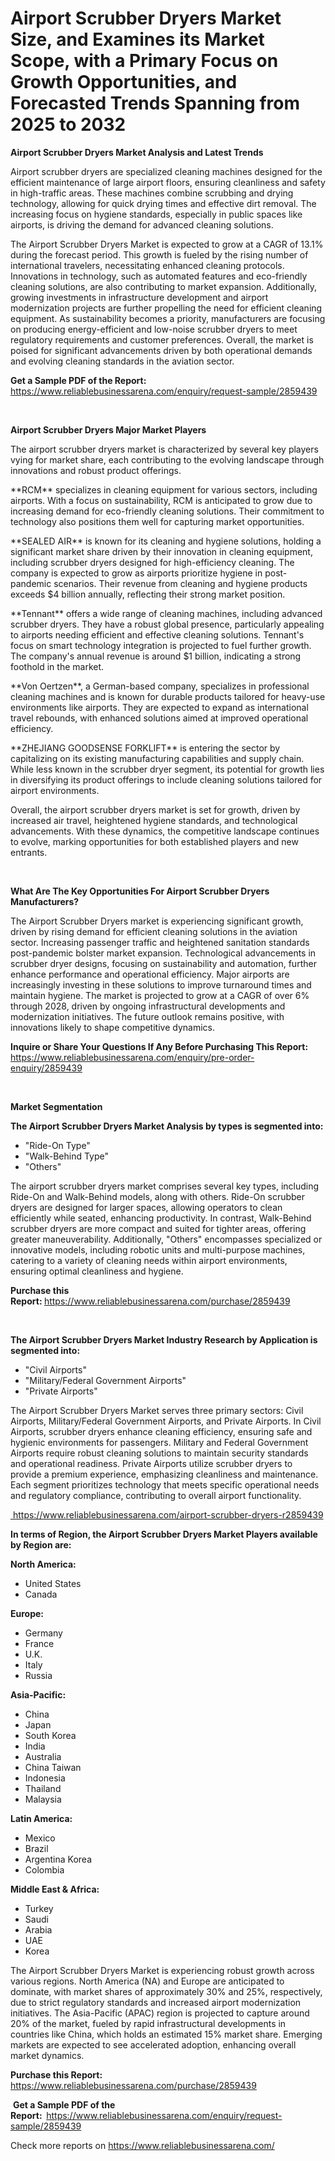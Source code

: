 <p><h1>Airport Scrubber Dryers Market Size, and Examines its Market Scope, with a Primary Focus on Growth Opportunities, and Forecasted Trends Spanning from 2025 to 2032</h1></p><p><strong>Airport Scrubber Dryers Market Analysis and Latest Trends</strong></p>
<p><p>Airport scrubber dryers are specialized cleaning machines designed for the efficient maintenance of large airport floors, ensuring cleanliness and safety in high-traffic areas. These machines combine scrubbing and drying technology, allowing for quick drying times and effective dirt removal. The increasing focus on hygiene standards, especially in public spaces like airports, is driving the demand for advanced cleaning solutions.</p><p>The Airport Scrubber Dryers Market is expected to grow at a CAGR of 13.1% during the forecast period. This growth is fueled by the rising number of international travelers, necessitating enhanced cleaning protocols. Innovations in technology, such as automated features and eco-friendly cleaning solutions, are also contributing to market expansion. Additionally, growing investments in infrastructure development and airport modernization projects are further propelling the need for efficient cleaning equipment. As sustainability becomes a priority, manufacturers are focusing on producing energy-efficient and low-noise scrubber dryers to meet regulatory requirements and customer preferences. Overall, the market is poised for significant advancements driven by both operational demands and evolving cleaning standards in the aviation sector.</p></p>
<p><strong>Get a Sample PDF of the Report:&nbsp;</strong> <a href="https://www.reliablebusinessarena.com/enquiry/request-sample/2859439?utm_campaign=2746&utm_medium=2&utm_source=Github&utm_content=ia&utm_term=12032025&utm_id=airport-scrubber-dryers">https://www.reliablebusinessarena.com/enquiry/request-sample/2859439</a></p>
<p>&nbsp;</p>
<p><strong>Airport Scrubber Dryers Major Market Players</strong></p>
<p><p>The airport scrubber dryers market is characterized by several key players vying for market share, each contributing to the evolving landscape through innovations and robust product offerings.</p><p>**RCM** specializes in cleaning equipment for various sectors, including airports. With a focus on sustainability, RCM is anticipated to grow due to increasing demand for eco-friendly cleaning solutions. Their commitment to technology also positions them well for capturing market opportunities.</p><p>**SEALED AIR** is known for its cleaning and hygiene solutions, holding a significant market share driven by their innovation in cleaning equipment, including scrubber dryers designed for high-efficiency cleaning. The company is expected to grow as airports prioritize hygiene in post-pandemic scenarios. Their revenue from cleaning and hygiene products exceeds $4 billion annually, reflecting their strong market position.</p><p>**Tennant** offers a wide range of cleaning machines, including advanced scrubber dryers. They have a robust global presence, particularly appealing to airports needing efficient and effective cleaning solutions. Tennant's focus on smart technology integration is projected to fuel further growth. The company's annual revenue is around $1 billion, indicating a strong foothold in the market.</p><p>**Von Oertzen**, a German-based company, specializes in professional cleaning machines and is known for durable products tailored for heavy-use environments like airports. They are expected to expand as international travel rebounds, with enhanced solutions aimed at improved operational efficiency.</p><p>**ZHEJIANG GOODSENSE FORKLIFT** is entering the sector by capitalizing on its existing manufacturing capabilities and supply chain. While less known in the scrubber dryer segment, its potential for growth lies in diversifying its product offerings to include cleaning solutions tailored for airport environments.</p><p>Overall, the airport scrubber dryers market is set for growth, driven by increased air travel, heightened hygiene standards, and technological advancements. With these dynamics, the competitive landscape continues to evolve, marking opportunities for both established players and new entrants.</p></p>
<p>&nbsp;</p>
<p><strong>What Are The Key Opportunities For Airport Scrubber Dryers Manufacturers?</strong></p>
<p><p>The Airport Scrubber Dryers market is experiencing significant growth, driven by rising demand for efficient cleaning solutions in the aviation sector. Increasing passenger traffic and heightened sanitation standards post-pandemic bolster market expansion. Technological advancements in scrubber dryer designs, focusing on sustainability and automation, further enhance performance and operational efficiency. Major airports are increasingly investing in these solutions to improve turnaround times and maintain hygiene. The market is projected to grow at a CAGR of over 6% through 2028, driven by ongoing infrastructural developments and modernization initiatives. The future outlook remains positive, with innovations likely to shape competitive dynamics.</p></p>
<p><strong>Inquire or Share Your Questions If Any Before Purchasing This Report:</strong> <a href="https://www.reliablebusinessarena.com/enquiry/pre-order-enquiry/2859439?utm_campaign=2746&utm_medium=2&utm_source=Github&utm_content=ia&utm_term=12032025&utm_id=airport-scrubber-dryers">https://www.reliablebusinessarena.com/enquiry/pre-order-enquiry/2859439</a></p>
<p>&nbsp;</p>
<p><strong>Market Segmentation</strong></p>
<p><strong>The Airport Scrubber Dryers Market Analysis by types is segmented into:</strong></p>
<p><ul><li>"Ride-On Type"</li><li>"Walk-Behind Type"</li><li>"Others"</li></ul></p>
<p><p>The airport scrubber dryers market comprises several key types, including Ride-On and Walk-Behind models, along with others. Ride-On scrubber dryers are designed for larger spaces, allowing operators to clean efficiently while seated, enhancing productivity. In contrast, Walk-Behind scrubber dryers are more compact and suited for tighter areas, offering greater maneuverability. Additionally, "Others" encompasses specialized or innovative models, including robotic units and multi-purpose machines, catering to a variety of cleaning needs within airport environments, ensuring optimal cleanliness and hygiene.</p></p>
<p><strong>Purchase this Report:&nbsp;</strong><a href="https://www.reliablebusinessarena.com/purchase/2859439?utm_campaign=2746&utm_medium=2&utm_source=Github&utm_content=ia&utm_term=12032025&utm_id=airport-scrubber-dryers">https://www.reliablebusinessarena.com/purchase/2859439</a></p>
<p>&nbsp;</p>
<p><strong>The Airport Scrubber Dryers Market Industry Research by Application is segmented into:</strong></p>
<p><ul><li>"Civil Airports"</li><li>"Military/Federal Government Airports"</li><li>"Private Airports"</li></ul></p>
<p><p>The Airport Scrubber Dryers Market serves three primary sectors: Civil Airports, Military/Federal Government Airports, and Private Airports. In Civil Airports, scrubber dryers enhance cleaning efficiency, ensuring safe and hygienic environments for passengers. Military and Federal Government Airports require robust cleaning solutions to maintain security standards and operational readiness. Private Airports utilize scrubber dryers to provide a premium experience, emphasizing cleanliness and maintenance. Each segment prioritizes technology that meets specific operational needs and regulatory compliance, contributing to overall airport functionality.</p></p>
<p><a href="https://www.reliablebusinessarena.com/airport-scrubber-dryers-r2859439?utm_campaign=2746&utm_medium=2&utm_source=Github&utm_content=ia&utm_term=12032025&utm_id=airport-scrubber-dryers">&nbsp;https://www.reliablebusinessarena.com/airport-scrubber-dryers-r2859439</a></p>
<p><strong>In terms of Region, the Airport Scrubber Dryers Market Players available by Region are:</strong></p>
<p>
    <p> <strong> North America: </strong>
        <ul>
            <li>United States</li>
            <li>Canada</li>
        </ul>
        </p> 
    <p> <strong> Europe: </strong>
        <ul>
            <li>Germany</li>
            <li>France</li>
            <li>U.K.</li>
            <li>Italy</li>
            <li>Russia</li>
        </ul>
        </p> 
    <p> <strong> Asia-Pacific: </strong>
        <ul>
            <li>China</li>
            <li>Japan</li>
            <li>South Korea</li>
            <li>India</li>
            <li>Australia</li>
            <li>China Taiwan</li>
            <li>Indonesia</li>
            <li>Thailand</li>
            <li>Malaysia</li>
        </ul>
        </p> 
    <p> <strong> Latin America: </strong>
        <ul>
            <li>Mexico</li>
            <li>Brazil</li>
            <li>Argentina Korea</li>
            <li>Colombia</li>
        </ul>
        </p> 
    <p> <strong> Middle East & Africa: </strong>
        <ul>
            <li>Turkey</li>
            <li>Saudi</li>
            <li>Arabia</li>
            <li>UAE</li>
            <li>Korea</li>
        </ul>
    </p>
    </p>
<p><p>The Airport Scrubber Dryers Market is experiencing robust growth across various regions. North America (NA) and Europe are anticipated to dominate, with market shares of approximately 30% and 25%, respectively, due to strict regulatory standards and increased airport modernization initiatives. The Asia-Pacific (APAC) region is projected to capture around 20% of the market, fueled by rapid infrastructural developments in countries like China, which holds an estimated 15% market share. Emerging markets are expected to see accelerated adoption, enhancing overall market dynamics.</p></p>
<p><strong>Purchase this Report: </strong><a href="https://www.reliablebusinessarena.com/purchase/2859439?utm_campaign=2746&utm_medium=2&utm_source=Github&utm_content=ia&utm_term=12032025&utm_id=airport-scrubber-dryers">https://www.reliablebusinessarena.com/purchase/2859439</a></p>
<p>&nbsp;<strong>Get a Sample PDF of the Report:&nbsp;&nbsp;</strong><a href="https://www.reliablebusinessarena.com/enquiry/request-sample/2859439?utm_campaign=2746&utm_medium=2&utm_source=Github&utm_content=ia&utm_term=12032025&utm_id=airport-scrubber-dryers">https://www.reliablebusinessarena.com/enquiry/request-sample/2859439</a></p>
<p><strong></strong></p>
<p>Check more reports on <a href="https://www.reliablebusinessarena.com/?utm_campaign=2746&utm_medium=2&utm_source=Github&utm_content=ia&utm_term=12032025&utm_id=airport-scrubber-dryers">https://www.reliablebusinessarena.com/</a></p>